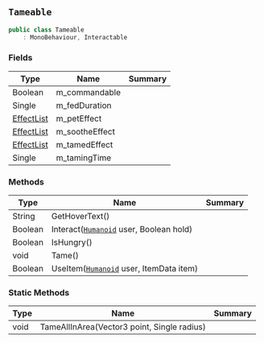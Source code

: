 ## `Tameable`

```csharp
public class Tameable
    : MonoBehaviour, Interactable

```

### Fields

| Type | Name | Summary | 
| --- | --- | --- | 
| Boolean | m_commandable |  | 
| Single | m_fedDuration |  | 
| [EffectList](./EffectList.md) | m_petEffect |  | 
| [EffectList](./EffectList.md) | m_sootheEffect |  | 
| [EffectList](./EffectList.md) | m_tamedEffect |  | 
| Single | m_tamingTime |  | 


### Methods

| Type | Name | Summary | 
| --- | --- | --- | 
| String | GetHoverText() |  | 
| Boolean | Interact([`Humanoid`](./Humanoid.md) user, Boolean hold) |  | 
| Boolean | IsHungry() |  | 
| void | Tame() |  | 
| Boolean | UseItem([`Humanoid`](./Humanoid.md) user, ItemData item) |  | 


### Static Methods

| Type | Name | Summary | 
| --- | --- | --- | 
| void | TameAllInArea(Vector3 point, Single radius) |  | 


